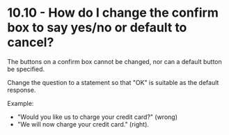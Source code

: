 10.10 - How do I change the confirm box to say yes/no or default to cancel?
===========================================================================

The buttons on a confirm box cannot be changed, nor can a default
button be specified.

Change the question to a statement so that "OK" is suitable as the
default response.

Example:

  * "Would you like us to charge your credit card?" (wrong)
  * "We will now charge your credit card." (right).
